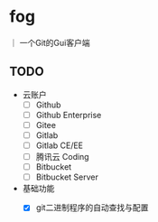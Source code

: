 # fog
｜ 一个Git的Gui客户端

## TODO
* 云账户  
    - [ ] Github
    - [ ] Github Enterprise
    - [ ] Gitee
    - [ ] Gitlab
    - [ ] Gitlab CE/EE
    - [ ] 腾讯云 Coding
    - [ ] Bitbucket
    - [ ] Bitbucket Server

* 基础功能
    - [x] git二进制程序的自动查找与配置
    